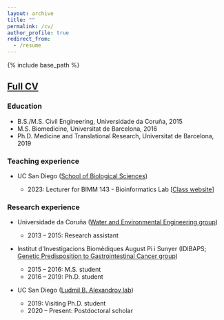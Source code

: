 ```yaml
---
layout: archive
title: ""
permalink: /cv/
author_profile: true
redirect_from:
  - /resume
---
```


{% include base_path %}

## [Full CV](../files/CV_extended_Marcos-Diaz-Gay_FEB2024.pdf)

### Education
* B.S./M.S. Civil Engineering, Universidade da Coruña, 2015
* M.S. Biomedicine, Universitat de Barcelona, 2016
* Ph.D. Medicine and Translational Research, Universitat de Barcelona, 2019

### Teaching experience

* UC San Diego ([School of Biological Sciences](https://biology.ucsd.edu/))
  
  * 2023: Lecturer for BIMM 143 - Bioinformatics Lab [[Class website](https://labbioinfo.org)]


### Research experience

* Universidade da Coruña ([Water and Environmental Engineering group](http://www.geama.org/environment-and-sanitary-engineering/))
  * 2013 – 2015: Research assistant

* Institut d'Investigacions Biomèdiques August Pi i Sunyer (IDIBAPS; [Genetic Predisposition to Gastrointestinal Cancer group](https://www.clinicbarcelona.org/en/idibaps/research-areas/liver-digestive-system-and-metabolism/genetic-predisposition-to-gastrointestinal-cancer))
  * 2015 – 2016: M.S. student
  * 2016 – 2019: Ph.D. student
  
* UC San Diego ([Ludmil B. Alexandrov lab](https://alexandrov.cloud.ucsd.edu/))
  * 2019: Visiting Ph.D. student
  * 2020 – Present: Postdoctoral scholar
